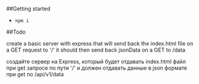 ##Getting started
* `npm i`

##Todo

create a basic server with express
that will send back the index.html file on a GET request to '/'
it should then send back jsonData on a GET to /data

создайте сервер на Express, который будет отдавать index.html файл при get запросе по пути '/' и должен отдавать данные в json формате при get по /api/v1/data
